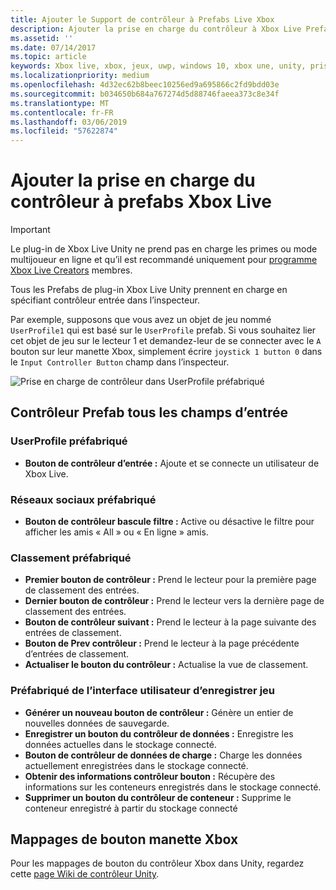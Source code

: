 ```yaml
---
title: Ajouter le Support de contrôleur à Prefabs Live Xbox
description: Ajouter la prise en charge du contrôleur à Xbox Live Prefabs est à l’aide du plug-in Xbox Live Unity
ms.assetid: ''
ms.date: 07/14/2017
ms.topic: article
keywords: Xbox live, xbox, jeux, uwp, windows 10, xbox une, unity, prise en charge du contrôleur
ms.localizationpriority: medium
ms.openlocfilehash: 4d32ec62b8beec10256ed9a695866c2fd9bdd03e
ms.sourcegitcommit: b034650b684a767274d5d88746faeea373c8e34f
ms.translationtype: MT
ms.contentlocale: fr-FR
ms.lasthandoff: 03/06/2019
ms.locfileid: "57622874"
---
```

# <a name="add-controller-support-to-xbox-live-prefabs"></a>Ajouter la prise en charge du contrôleur à prefabs Xbox Live

> [!IMPORTANT]
> Le plug-in de Xbox Live Unity ne prend pas en charge les primes ou mode multijoueur en ligne et qu’il est recommandé uniquement pour [programme Xbox Live Creators](../developer-program-overview.md) membres.

Tous les Prefabs de plug-in Xbox Live Unity prennent en charge en spécifiant contrôleur entrée dans l’inspecteur.

Par exemple, supposons que vous avez un objet de jeu nommé `UserProfile1` qui est basé sur le `UserProfile` prefab. Si vous souhaitez lier cet objet de jeu sur le lecteur 1 et demandez-leur de se connecter avec le `A` bouton sur leur manette Xbox, simplement écrire `joystick 1 button 0` dans le `Input Controller Button` champ dans l’inspecteur.

  ![Prise en charge de contrôleur dans UserProfile préfabriqué](../images/unity/controller-support-example.png)

## <a name="all-prefab-controller-input-fields"></a>Contrôleur Prefab tous les champs d’entrée
### <a name="userprofile-prefab"></a>UserProfile préfabriqué
- **Bouton de contrôleur d’entrée :** Ajoute et se connecte un utilisateur de Xbox Live.

### <a name="social-prefab"></a>Réseaux sociaux préfabriqué
- **Bouton de contrôleur bascule filtre :** Active ou désactive le filtre pour afficher les amis « All » ou « En ligne » amis.

### <a name="leaderboard-prefab"></a>Classement préfabriqué
- **Premier bouton de contrôleur :** Prend le lecteur pour la première page de classement des entrées.
- **Dernier bouton de contrôleur :** Prend le lecteur vers la dernière page de classement des entrées.
- **Bouton de contrôleur suivant :** Prend le lecteur à la page suivante des entrées de classement.
- **Bouton de Prev contrôleur :** Prend le lecteur à la page précédente d’entrées de classement.
- **Actualiser le bouton du contrôleur :** Actualise la vue de classement.


### <a name="game-save-ui-prefab"></a>Préfabriqué de l’interface utilisateur d’enregistrer jeu
- **Générer un nouveau bouton de contrôleur :** Génère un entier de nouvelles données de sauvegarde.
- **Enregistrer un bouton du contrôleur de données :** Enregistre les données actuelles dans le stockage connecté.
- **Bouton de contrôleur de données de charge :** Charge les données actuellement enregistrées dans le stockage connecté.
- **Obtenir des informations contrôleur bouton :** Récupère des informations sur les conteneurs enregistrés dans le stockage connecté.
- **Supprimer un bouton du contrôleur de conteneur :** Supprime le conteneur enregistré à partir du stockage connecté

## <a name="xbox-controller-button-mappings"></a>Mappages de bouton manette Xbox

Pour les mappages de bouton du contrôleur Xbox dans Unity, regardez cette [page Wiki de contrôleur Unity](https://wiki.unity3d.com/index.php?title=Xbox360Controller).
